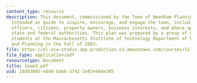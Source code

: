 ```yaml
---
content_type: resource
description: This document, commissioned by the Town of Needham Planning Board, is
  intended as guide to inspire, encourage, and engage the town, including its municipal
  officers, citizens, property owners, business interests, and where appropriate outside
  state and federal authorities. This plan was prepared by a group of eight graduate
  students at the Massachusetts Institute of Technology Department of Urban Studies
  and Planning in the Fall of 2003.
file: https://ol-ocw-studio-app-production.s3.amazonaws.com/courses/11-360-community-growth-and-land-use-planning-fall-2003/2dd93895e8d4bdeb37422e87e944e395_team3.pdf
file_type: application/pdf
resourcetype: Document
title: team3.pdf
uid: 2dd93895-e8d4-bdeb-3742-2e87e944e395
---
```

